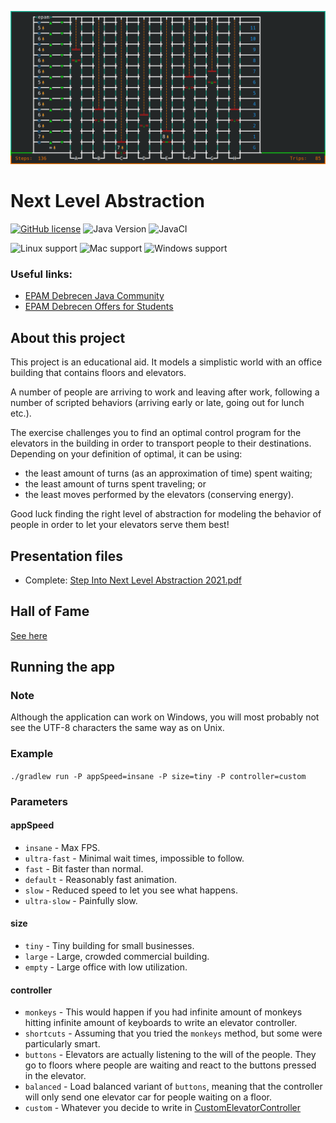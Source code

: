 ![NLA](.github/assets/NLA.png)

# Next Level Abstraction

[![GitHub license](https://img.shields.io/github/license/nagyesta/next-level-abstraction?color=informational)](https://raw.githubusercontent.com/nagyesta/next-level-abstraction/main/LICENSE)
![Java Version](https://img.shields.io/badge/JDK-8+-blue?logo=Java)
![JavaCI](https://img.shields.io/github/workflow/status/nagyesta/next-level-abstraction/JavaCI?logo=github)

![Linux support](https://img.shields.io/badge/UNIX/Linux-Supported-default?logo=linux)
![Mac support](https://img.shields.io/badge/OS%20X-Supported-default?logo=Apple)
![Windows support](https://img.shields.io/badge/Windows-UTF--8%20locale%20needed-yellow?logo=Windows)

### Useful links:
- [EPAM Debrecen Java Community](https://community-z.com/communities/debrecen-java-community)
- [EPAM Debrecen Offers for Students](https://community-z.com/communities/debrecenmeetsyou/offers-for-students)

## About this project

This project is an educational aid. It models a simplistic world with an office building that contains floors and elevators.

A number of people are arriving to work and leaving after work, following a number of scripted behaviors (arriving early or late, going out
for lunch etc.).

The exercise challenges you to find an optimal control program for the elevators in the building in order to transport people to their
destinations. Depending on your definition of optimal, it can be using:
- the least amount of turns (as an approximation of time) spent waiting;
- the least amount of turns spent traveling; or
- the least moves performed by the elevators (conserving energy). 
  
Good luck finding the right level of abstraction for modeling the behavior of people in order to let your elevators serve them best!

## Presentation files

- Complete: [Step Into Next Level Abstraction 2021.pdf](.github/assets/Step%20Into%20Next%20Level%20Abstraction%202021.pdf)

## Hall of Fame

[See here](Hall-of-Fame.md)

## Running the app

### Note
Although the application can work on Windows, you will most probably not see the UTF-8 characters the same way as on Unix.

### Example

```./gradlew run -P appSpeed=insane -P size=tiny -P controller=custom```

### Parameters

#### appSpeed

- `insane` - Max FPS.
- `ultra-fast` - Minimal wait times, impossible to follow.
- `fast` - Bit faster than normal.
- `default` - Reasonably fast animation.
- `slow` - Reduced speed to let you see what happens.
- `ultra-slow` - Painfully slow. 

#### size
- `tiny` - Tiny building for small businesses.
- `large` - Large, crowded commercial building.
- `empty` - Large office with low utilization.

#### controller
- `monkeys` - This would happen if you had infinite amount of monkeys hitting infinite amount of keyboards to write an elevator controller.
- `shortcuts` - Assuming that you tried the `monkeys` method, but some were particularly smart.
- `buttons` - Elevators are actually listening to the will of the people. They go to floors where people are waiting and react to the
  buttons pressed in the elevator.
- `balanced` - Load balanced variant of `buttons`, meaning that the controller will only send one elevator car for people waiting on a
  floor.
- `custom` - Whatever you decide to write in [CustomElevatorController](src/main/java/com/github/nagyesta/demo/nla/state/control/CustomElevatorController.java)
